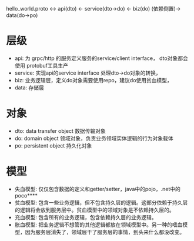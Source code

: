 
hello_world.proto <-> api(dto) <- service(dto->do) <- biz(do) (依赖倒置)-> data(do->po)

# 层级
- api: 为 grpc/http 的服务定义服务的service/client interface， dto对象都会使用 protobuf工具生产
- service: 实现api的service interface 处理dto->do对象的转换，
- biz: 业务逻辑层，定义do对象需要使用repo，建议do使用贫血模型，
- data: 存储层

# 对象

- dto: data transfer object 数据传输对象
- do: domain object 领域对象，负责业务领域实体逻辑的行为对象载体
- po: persistent object 持久化对象

# 模型
- 失血模型: 仅仅包含数据的定义和getter/setter，java中的pojo，.net中的poco****
- 贫血模型: 包含一些业务逻辑，但不包含持久层的逻辑。这部分依赖于持久层的逻辑将会放到服务层中。贫血模型中的领域对象是不依赖持久层的。
- 充血模型: 包含所有的业务逻辑，包含依赖持久层的业务逻辑。
- 胀血模型: 把业务逻辑不想管的其他逻辑都放在领域模型中。另一种的嗜血模型，因为服务层消失了，领域层干了服务层的事情，到头来什么都没改变。

